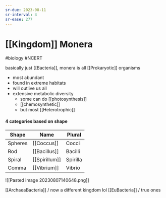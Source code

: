 ```yaml
---
sr-due: 2023-08-11
sr-interval: 4
sr-ease: 277
---
```

# [[Kingdom]] Monera
#biology #NCERT 

basically just [[Bacteria]], monera is all [[Prokaryotic]] organisms
- most abundant 
- found in extreme habitats
- will outlive us all
- extensive metabolic diversity
	- some can do [[photosynthesis]]
	- [[chemosynthetic]]
	- but most [[Heterotrophic]]

#### 4 categories based on shape
| Shape   | Name      | Plural   |
| ------- | --------- | -------- |
| Spheres | [[Coccus]]    | Cocci    |
| Rod     | [[Bacillus]]  | Bacilli  |
| Spiral  | [[Spirillum]] | Spirilla |
| Comma   | [[Vibrium]]   | Vibrio   |

![[Pasted image 20230807140648.png]]

[[ArchaeaBacteria]] / now a different kingdom lol
[[EuBacteria]] / true ones